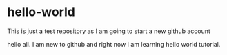 hello-world
===========

This is just a test repository as I am going to start a new github account

hello all. I am new to github and right now I am learning hello world tutorial.
